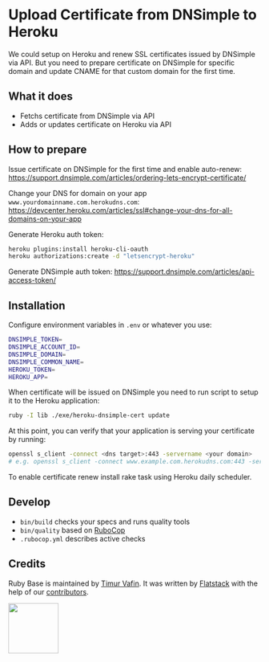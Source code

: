 # Upload Certificate from DNSimple to Heroku

We could setup on Heroku and renew SSL certificates issued by DNSimple via API.
But you need to prepare certificate on DNSimple for specific domain and update CNAME for that custom domain for the first time.

## What it does

* Fetchs certificate from DNSimple via API
* Adds or updates certificate on Heroku via API

## How to prepare

Issue certificate on DNSimple for the first time and enable auto-renew:
https://support.dnsimple.com/articles/ordering-lets-encrypt-certificate/

Change your DNS for domain on your app `www.yourdomainname.com.herokudns.com`:
https://devcenter.heroku.com/articles/ssl#change-your-dns-for-all-domains-on-your-app

Generate Heroku auth token:
```bash
heroku plugins:install heroku-cli-oauth
heroku authorizations:create -d "letsencrypt-heroku"
```

Generate DNSimple auth token:
https://support.dnsimple.com/articles/api-access-token/

## Installation

Configure environment variables in `.env` or whatever you use:
```bash
DNSIMPLE_TOKEN=
DNSIMPLE_ACCOUNT_ID=
DNSIMPLE_DOMAIN=
DNSIMPLE_COMMON_NAME=
HEROKU_TOKEN=
HEROKU_APP=
```

When certificate will be issued on DNSimple you need to run script to setup it to the Heroku application:
```bash
ruby -I lib ./exe/heroku-dnsimple-cert update
```

At this point, you can verify that your application is serving your certificate by running:

```bash
openssl s_client -connect <dns target>:443 -servername <your domain>
# e.g. openssl s_client -connect www.example.com.herokudns.com:443 -servername www.example.com
```

To enable certificate renew install rake task using Heroku daily scheduler.

## Develop

* `bin/build` checks your specs and runs quality tools
* `bin/quality` based on [RuboCop](https://github.com/bbatsov/rubocop)
* `.rubocop.yml` describes active checks


## Credits

Ruby Base is maintained by [Timur Vafin](http://github.com/timurvafin).
It was written by [Flatstack](http://www.flatstack.com) with the help of our
[contributors](http://github.com/fs/ruby-base/contributors).


[<img src="http://www.flatstack.com/logo.svg" width="100"/>](http://www.flatstack.com)
